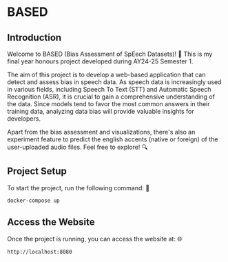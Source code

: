 # BASED

## Introduction

Welcome to BASED (Bias Assessment of SpEech Datasets)! 🎉 This is my final year honours project developed during AY24-25 Semester 1.

The aim of this project is to develop a web-based application that can detect and assess bias in speech data. As speech data is increasingly used in various fields, including Speech To Text (STT) and Automatic Speech Recognition (ASR), it is crucial to gain a comprehensive understanding of the data. Since models tend to favor the most common answers in their training data, analyzing data bias will provide valuable insights for developers.

Apart from the bias assessment and visualizations, there's also an experiment feature to predict the english accents (native or foreign) of the user-uploaded audio files. Feel free to explore! 🔍

## Project Setup

To start the project, run the following command: 🐳

```sh
docker-compose up
```

## Access the Website 

Once the project is running, you can access the website at: 🌐

```sh
http://localhost:8080
```
